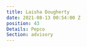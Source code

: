 ```yaml
---
title: Laisha Dougherty
date: 2021-08-13 00:54:00 Z
position: 43
Details: Pepco
Section: advisory
---
```


